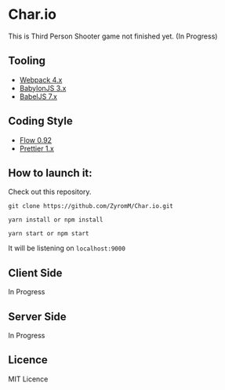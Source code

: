 # Char.io

This is Third Person Shooter game not finished yet. (In Progress)

## Tooling

* [Webpack 4.x](https://webpack.js.org/)
* [BabylonJS 3.x](https://www.babylonjs.com/)
* [BabelJS 7.x](https://babeljs.io/)

## Coding Style

* [Flow 0.92](https://flow.org/en/)
* [Prettier 1.x](https://prettier.io/)

## How to launch it:

Check out this repository.

`git clone https://github.com/ZyromM/Char.io.git`

`yarn install or npm install`

`yarn start or npm start`

It will be listening on `localhost:9000`

## Client Side
In Progress

## Server Side
In Progress

## Licence

MIT Licence
